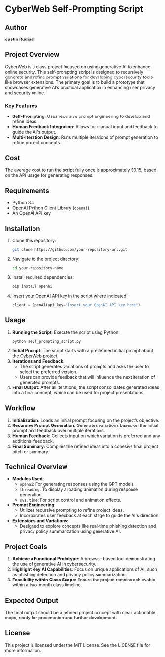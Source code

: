 
# CyberWeb Self-Prompting Script

## Author
**Justin Rudisal**

## Project Overview
CyberWeb is a class project focused on using generative AI to enhance online security. This self-prompting script is designed to recursively generate and refine prompt variations for developing cybersecurity tools like browser extensions. The primary goal is to build a prototype that showcases generative AI’s practical application in enhancing user privacy and security online.

### Key Features
- **Self-Prompting**: Uses recursive prompt engineering to develop and refine ideas.
- **Human Feedback Integration**: Allows for manual input and feedback to guide the AI's output.
- **Multi-Iteration Design**: Runs multiple iterations of prompt generation to refine project concepts.

## Cost
The average cost to run the script fully once is approximately $0.15, based on the API usage for generating responses.

## Requirements
- Python 3.x
- OpenAI Python Client Library (`openai`)
- An OpenAI API key

## Installation
1. Clone this repository:
   ```bash
   git clone https://github.com/your-repository-url.git
   ```
2. Navigate to the project directory:
   ```bash
   cd your-repository-name
   ```
3. Install required dependencies:
   ```bash
   pip install openai
   ```
4. Insert your OpenAI API key in the script where indicated:
   ```python
   client = OpenAI(api_key="Insert your OpenAI API key here")
   ```

## Usage
1. **Running the Script**: Execute the script using Python:
   ```bash
   python self_prompting_script.py
   ```
2. **Initial Prompt**: The script starts with a predefined initial prompt about the CyberWeb project.
3. **Iterations and Feedback**:
   - The script generates variations of prompts and asks the user to select the preferred version.
   - Users can provide feedback that will influence the next iteration of generated prompts.
4. **Final Output**: After all iterations, the script consolidates generated ideas into a final concept, which can be used for project presentations.

## Workflow
1. **Initialization**: Loads an initial prompt focusing on the project’s objective.
2. **Recursive Prompt Generation**: Generates variations based on the initial prompt and feedback over multiple iterations.
3. **Human Feedback**: Collects input on which variation is preferred and any additional feedback.
4. **Final Summary**: Compiles the refined ideas into a cohesive final project pitch or summary.

## Technical Overview
- **Modules Used**:
  - `openai`: For generating responses using the GPT models.
  - `threading`: To display a loading animation during response generation.
  - `sys`, `time`: For script control and animation effects.
- **Prompt Engineering**:
  - Utilizes recursive prompting to refine project ideas.
  - Incorporates user feedback at each stage to guide the AI's direction.
- **Extensions and Variations**:
  - Designed to explore concepts like real-time phishing detection and privacy policy summarization using generative AI.

## Project Goals
1. **Achieve a Functional Prototype**: A browser-based tool demonstrating the use of generative AI in cybersecurity.
2. **Highlight Key AI Capabilities**: Focus on unique applications of AI, such as phishing detection and privacy policy summarization.
3. **Feasibility within Class Scope**: Ensure the project remains achievable within a two-month class timeline.

## Expected Output
The final output should be a refined project concept with clear, actionable steps, ready for presentation and further development.

## License
This project is licensed under the MIT License. See the LICENSE file for more information.
